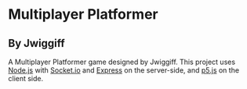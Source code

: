 # Multiplayer Platformer
## By Jwiggiff

A Multiplayer Platformer game designed by Jwiggiff. This project uses [Node.js](https://nodejs.org) with [Socket.io](https://socket.io) and [Express](https://expressjs.com) on the server-side, and [p5.js](https://p5js.org) on the client side.
